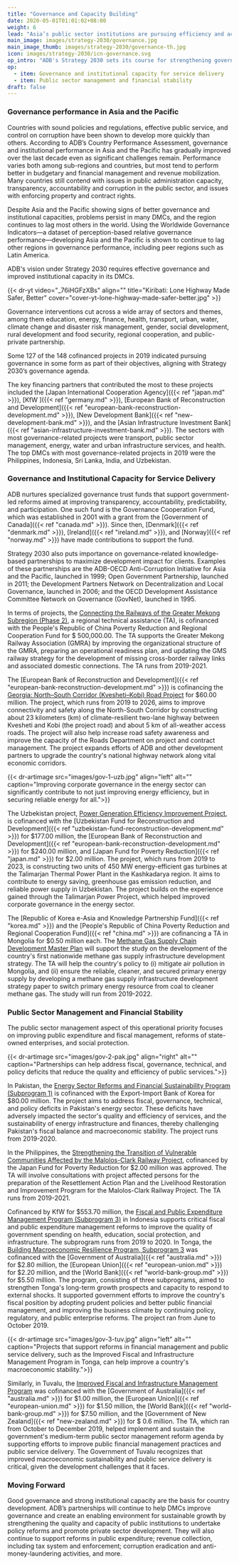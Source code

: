 ```yaml
---
title: "Governance and Capacity Building"
date: 2020-05-01T01:01:02+08:00
weight: 6
lead: "Asia’s public sector institutions are pursuing efficiency and accountability on many avenues, from financial management to service orientation and more. With about 127 cofinanced projects pursuing good governance in some form, ADB’s financing partnerships continue to help strengthen the capacity of public institutions to undertake policy reforms and promote private sector development."
main_image: images/strategy-2030/governance.jpg
main_image_thumb: images/strategy-2030/governance-th.jpg
icon: images/strategy-2030/icn-governance.svg
op_intro: "ADB's Strategy 2030 sets its course for strengthening governance and institutional capacity by pursuing the following:"
op: 
  - item: Governance and institutional capacity for service delivery
  - item: Public sector management and financial stability
draft: false
---
```

### Governance performance in Asia and the Pacific

Countries with sound policies and regulations, effective public service, and control on corruption have been shown to develop more quickly than others. According to ADB’s Country Performance Assessment, governance and institutional performance in Asia and the Pacific has gradually improved over the last decade even as significant challenges remain. Performance varies both among sub-regions and countries, but most tend to perform better in budgetary and financial management and revenue mobilization. Many countries still contend with issues in public administration capacity, transparency, accountability and corruption in the public sector, and issues with enforcing property and contract rights.  

Despite Asia and the Pacific showing signs of better governance and institutional capacities, problems persist in many DMCs, and the region continues to lag most others in the world. Using the Worldwide Governance Indicators—a dataset of perception-based relative governance performance—developing Asia and the Pacific is shown to continue to lag other regions in governance performance, including peer regions such as Latin America.

ADB's vision under Strategy 2030 requires effective governance and improved institutional capacity in its DMCs.

{{< dr-yt video="_76iHGFzXBs" align="" title="Kiribati: Lone Highway Made Safer, Better" cover="cover-yt-lone-highway-made-safer-better.jpg" >}}

Governance interventions cut across a wide array of sectors and themes, among them education, energy, finance, health, transport, urban, water, climate change and disaster risk management, gender, social development, rural development and food security, regional cooperation, and public-private partnership.

Some 127 of the 148 cofinanced projects in 2019 indicated pursuing governance in some form as part of their objectives, aligning with Strategy 2030’s governance agenda.

The key financing partners that contributed the most to these projects included the [Japan International Cooperation Agency]({{< ref "japan.md" >}}), [KfW ]({{< ref "germany.md" >}}), [European Bank of Reconstruction and Development]({{< ref "european-bank-reconstruction-development.md" >}}), [New Development Bank]({{< ref "new-development-bank.md" >}}), and the [Asian Infrastructure Investment Bank]({{< ref "asian-infrastructure-investment-bank.md" >}}). The sectors with most governance-related projects were transport, public sector management, energy, water and urban infrastructure services, and health. The top DMCs with most governance-related projects in 2019 were the Philippines, Indonesia, Sri Lanka, India, and Uzbekistan.

### Governance and Institutional Capacity for Service Delivery

ADB nurtures specialized governance trust funds that support government-led reforms aimed at improving transparency, accountability, predictability, and participation. One such fund is the Governance Cooperation Fund, which was established in 2001 with a grant from the [Government of Canada]({{< ref "canada.md" >}}). Since then, [Denmark]({{< ref "denmark.md" >}}), [Ireland]({{< ref "ireland.md" >}}), and [Norway]({{< ref "norway.md" >}}) have made contributions to support the fund.

Strategy 2030 also puts importance on governance-related knowledge-based partnerships to maximize development impact for clients. Examples of these partnerships are the ADB-OECD Anti-Corruption Initiative for Asia and the Pacific, launched in 1999; Open Government Partnership, launched in 2011; the Development Partners Network on Decentralization and Local Governance, launched in 2006; and the  OECD Development Assistance Committee Network on Governance (GovNet), launched in 1995.

In terms of projects, the [Connecting the Railways of the Greater Mekong Subregion (Phase 2)](https://www.adb.org/projects/42518-025/main#project-pds), a regional technical assistance (TA), is cofinanced with the People's Republic of China Poverty Reduction and Regional Cooperation Fund for $ 500,000.00. The TA supports the Greater Mekong Railway Association (GMRA) by improving the organizational structure of the GMRA, preparing an operational readiness plan, and updating the GMS railway strategy for the development of missing cross-border railway links and associated domestic connections. The TA runs from 2019-2021.

The [European Bank of Reconstruction and Development]({{< ref "european-bank-reconstruction-development.md" >}}) is cofinancing the [Georgia: North–South Corridor (Kvesheti–Kobi) Road Project](https://www.adb.org/projects/51257-001/main#project-pds) for $60.00 million. The project, which runs from 2019 to 2026, aims to improve connectivity and safety along the North-South Corridor by constructing about 23 kilometers (km) of climate-resilient two-lane highway between Kvesheti and Kobi (the project road) and about 5 km of all-weather access roads. The project will also help increase road safety awareness and improve the capacity of the Roads Department on project and contract management. The project expands efforts of ADB and other development partners to upgrade the country's national highway network along vital economic corridors.

{{< dr-artimage src="images/gov-1-uzb.jpg" align="left" alt="" caption="Improving corporate governance in the energy sector can significantly contribute to not just improving energy efficiency, but in securing reliable energy for all.">}}

The Uzbekistan project, [Power Generation Efficiency Improvement Project](https://www.adb.org/projects/49253-003/main#project-pds), is cofinanced with the [Uzbekistan Fund for Reconstruction and Development]({{< ref "uzbekistan-fund-reconstruction-development.md" >}}) for $177.00 million, the [European Bank of Reconstruction and Development]({{< ref "european-bank-reconstruction-development.md" >}}) for $240.00 million, and [Japan Fund for Poverty Reduction]({{< ref "japan.md" >}}) for $2.00 million. The project, which runs from 2019 to 2023, is constructing two units of 450 MW energy-efficient gas turbines at the Talimarjan Thermal Power Plant in the Kashkadarya region. It aims to contribute to energy saving, greenhouse gas emission reduction, and reliable power supply in Uzbekistan. The project builds on the experience gained through the Talimarjan Power Project, which helped improved corporate governance in the energy sector.

The [Republic of Korea e-Asia and Knowledge Partnership Fund]({{< ref "korea.md" >}}) and the [People's Republic of China Poverty Reduction and Regional Cooperation Fund]({{< ref "china.md" >}}) are cofinancing a TA in Mongolia for $0.50 million each. The [Methane Gas Supply Chain Development Master Plan](https://www.adb.org/projects/51285-001/main#project-pds) will support the study on the development of the country's first nationwide methane gas supply infrastructure development strategy. The TA will help the country's policy to (i) mitigate air pollution in Mongolia, and (ii) ensure the reliable, cleaner, and secured primary energy supply by developing a methane gas supply infrastructure development strategy paper to switch primary energy resource from coal to cleaner methane gas. The study will run from 2019-2022.

### Public Sector Management and Financial Stability

The public sector management aspect of this operational priority focuses on improving public expenditure and fiscal management, reforms of state-owned enterprises, and social protection.

{{< dr-artimage src="images/gov-2-pak.jpg" align="right" alt="" caption="Partnerships can help address fiscal, governance, technical, and policy deficits that reduce the quality and efficiency of public services.">}}

In Pakistan, the [Energy Sector Reforms and Financial Sustainability Program (Subprogram 1)](https://www.adb.org/projects/53165-001/main#project-pds) is cofinanced with the Export-Import Bank of Korea for $80.00 million. The project aims to address fiscal, governance, technical, and policy deficits in Pakistan's energy sector. These deficits have adversely impacted the sector's quality and efficiency of services, and the sustainability of energy infrastructure and finances, thereby challenging Pakistan's fiscal balance and macroeconomic stability. The project runs from 2019-2020.

In the Philippines, the [Strengthening the Transition of Vulnerable Communities Affected by the Malolos-Clark Railway Project](https://www.adb.org/projects/52083-007/main#project-pds), cofinanced by the Japan Fund for Poverty Reduction for $2.00 million was approved. The TA will involve consultations with project affected persons for the preparation of the Resettlement Action Plan and the Livelihood Restoration and Improvement Program for the Malolos-Clark Railway Project. The TA runs from 2019-2021.

Cofinanced by KfW for $553.70 million, the [Fiscal and Public Expenditure Management Program (Subprogram 3)](https://www.adb.org/projects/50168-003/main#project-pds) in Indonesia supports critical fiscal and public expenditure management reforms to improve the quality of government spending on health, education, social protection, and infrastructure. The subprogram runs from 2019 to 2020. In Tonga, the [Building Macroeconomic Resilience Program, Subprogram 3](https://www.adb.org/projects/48361-003/main#project-pds)  was cofinanced with the [Government of Australia]({{< ref "australia.md" >}}) for $2.80 million, the [European Union]({{< ref "european-union.md" >}}) for $2.20 million, and the [World Bank]({{< ref "world-bank-group.md" >}}) for $5.50 million. The program, consisting of three subprograms, aimed to strengthen Tonga's long-term growth prospects and capacity to respond to external shocks. It supported government efforts to improve the country's fiscal position by adopting prudent policies and better public financial management, and improving the business climate by continuing policy, regulatory, and public enterprise reforms. The project ran from June to October 2019.

{{< dr-artimage src="images/gov-3-tuv.jpg" align="left" alt="" caption="Projects that support reforms in financial management and public service delivery, such as the Improved Fiscal and Infrastructure Management Program in Tonga, can help improve a country's macroeconomic stability.">}}

Similarly, in Tuvalu, the [Improved Fiscal and Infrastructure Management Program](https://www.adb.org/projects/50377-001/main#project-pds) was cofinanced with the [Government of Australia]({{< ref "australia.md" >}}) for $1.00 million, the [European Union]({{< ref "european-union.md" >}}) for $1.50 million, the [World Bank]({{< ref "world-bank-group.md" >}}) for $7.50 million, and the [Government of New Zealand]({{< ref "new-zealand.md" >}}) for $ 0.6 million. The TA, which ran from October to December 2019, helped implement and sustain the government's medium-term public sector management reform agenda by supporting efforts to improve public financial management practices and public service delivery. The Government of Tuvalu recognizes that improved macroeconomic sustainability and public service delivery is critical, given the development challenges that it faces.

### Moving Forward

Good governance and strong institutional capacity are the basis for country development. ADB’s partnerships will continue to help DMCs improve governance and create an enabling environment for sustainable growth by strengthening the quality and capacity of public institutions to undertake policy reforms and promote private sector development. They will also continue to support reforms in public expenditure; revenue collection, including tax system and enforcement; corruption eradication and anti-money-laundering activities, and more.